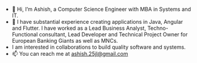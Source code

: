 - 👋 Hi, I’m Ashish, a Computer Science Engineer with MBA in Systems and IT.
- 🌱 I have substantial experience creating applications in Java, Angular and Flutter. I have worked as a Lead Business Analyst, Techno-Functional consultant, Lead Developer and Technical Project Owner for European Banking Giants as well as MNCs.
- I am interested in collaborations to build quality software and systems.
- 📫 You can reach me at ashish.25jl@gmail.com

<!---
ashish051321/ashish051321 is a ✨ special ✨ repository because its `README.md` (this file) appears on your GitHub profile.
You can click the Preview link to take a look at your changes.
--->
